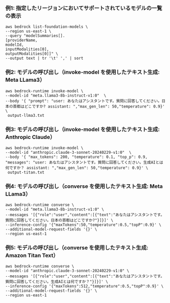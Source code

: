 
### 例1: 指定したリージョンにおいてサポートされているモデルの一覧の表示
```
aws bedrock list-foundation-models \
--region us-east-1 \
--query "modelSummaries[].
[providerName,
modelId,
inputModalities[0],
outputModalities[0]]" \
--output text | tr '\t' ',' | sort
```

### 例2: モデルの呼び出し（invoke-model を使用したテキスト生成: Meta LLama3）
```
aws bedrock-runtime invoke-model \
--model-id "meta.llama3-8b-instruct-v1:0"  \
--body '{ "prompt": "user: あなたはアシスタントです。質問に回答してください。日本の首都はどこですか? assistant: ","max_gen_len": 50,"temperature": 0.9}' \
 output-llma3.txt
```

### 例3: モデルの呼び出し（invoke-model を使用したテキスト生成: Anthropic Claude）
```
aws bedrock-runtime invoke-model \
--model-id "anthropic.claude-3-sonnet-20240229-v1:0"  \
--body '{ "max_tokens": 200, "temperature": 0.1, "top_p": 0.9, "messages": "user: あなたはアシスタントです。質問に回答してください。生成AIとは何ですか？ assistant: ","max_gen_len": 50,"temperature": 0.9}' \
 output-titan.txt
```

### 例4: モデルの呼び出し（converse を使用したテキスト生成: Meta LLama3）
```
aws bedrock-runtime converse \
--model-id "meta.llama3-8b-instruct-v1:0" \
--messages '[{"role":"user","content":[{"text":"あなたはアシスタントです。質問に回答してください。日本の首都はどこですか?"}]}]' \
--inference-config '{"maxTokens":50,"temperature":0.5,"topP":0.9}' \
--additional-model-request-fields '{}' \
--region us-east-1
```

### 例5: モデルの呼び出し（converse を使用したテキスト生成: Amazon Titan Text）
```
aws bedrock-runtime converse \
--model-id "anthropic.claude-3-sonnet-20240229-v1:0" \
--messages '[{"role":"user","content":[{"text":"あなたはアシスタントです。質問に回答してください。生成AIとは何ですか？"}]}]' \
--inference-config '{"maxTokens":512,"temperature":0.5,"topP":0.9}' \
--additional-model-request-fields '{}' \
--region us-east-1
```

